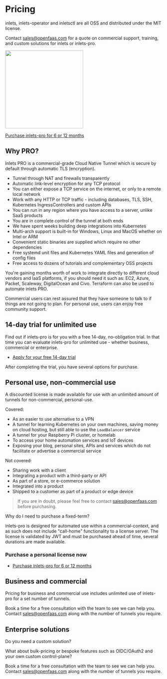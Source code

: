 # Pricing

inlets, inlets-operator and inletsctl are all OSS and distributed under the MIT license.

Contact [sales@openfaas.com](mailto:sales@openfaas.com) for a quote on commercial support, training, and custom solutions for inlets or inlets-pro.

<img src="../images/inlets-pro-purple.png" width="250px">

[Purchase inlets-pro for 6 or 12 months](https://store.openfaas.com/collections/software-licenses)

## Why PRO?

Inlets PRO is a commercial-grade Cloud Native Tunnel which is secure by default through automatic TLS (encryption).

* Tunnel through NAT and firewalls transparently
* Automatic link-level encryption for any TCP protocol
* You can either expose a TCP service on the internet, or only to a remote local network 
* Work with any HTTP or TCP traffic - including databases, TLS, SSH, Kubernetes IngressControllers and custom APIs
* You can run in any region where you have access to a server, unlike SaaS products
* You are in complete control of the tunnel at both ends
* We have spent weeks building deep integrations into Kubernetes
* Multi-arch support is built-in for Windows, Linux and MacOS whether on Intel or ARM
* Convenient static binaries are supplied which require no other dependencies
* Free systemd unit files and Kubernetes YAML files and generation of config files
* Free access to dozens of tutorials and complementary OSS projects

You're gaining months worth of work to integrate directly to different cloud vendors and IaaS platforms, if you should need it such as: EC2, Azure, Packet, Scaleway, DigitalOcean and Civo. Terraform can also be used to automate inlets PRO.

Commercial users can rest assured that they have someone to talk to if things are not going to plan. For personal use, users can enjoy free community support.

## 14-day trial for unlimited use

Find out if inlets-pro is for you with a free 14-day, no-obligation trial. In that time you can evaluate inlets-pro for unlimited use - whether business, commercial or enterprise.

* [Apply for your free 14-day trial](https://docs.google.com/forms/d/e/1FAIpQLScfNQr1o_Ctu_6vbMoTJ0xwZKZ3Hszu9C-8GJGWw1Fnebzz-g/viewform)

After completing the trial, you have several options for purchase.

## Personal use, non-commercial use

A discounted license is made available for use with an unlimited amount of tunnels for non-commercial, personal-use.

Covered:

* As an easier to use alternative to a VPN
* A tunnel for learning Kubernetes on your own machines, saving money on cloud hosting, but still able to use the `LoadBalancer` service
* A tunnel for your Raspberry Pi cluster, or homelab
* To access your home automation services and IoT devices
* Exposing your blog, personal sites, APIs and services which do not facilitate or advertise a commercial service

Not covered:

* Sharing work with a client
* Integrating a product with a third-party or API
* As part of a store, or e-commerce solution
* Integrated into a product
* Shipped to a customer as part of a product or edge device

> If you are in doubt, please feel free to contact [sales@openfaas.com](mailto:sales@openfaas.com) before purchasing.

Why do I need to purchase a fixed-term?

inlets-pro is designed for automated use within a commercial-context, and as such does not include "call-home" functionality to a license server. The license is validated by JWT and must be purchased ahead of time, several durations are made available.

### Purchase a personal license now

* [Purchase inlets-pro for 6 or 12 months](https://store.openfaas.com/collections/software-licenses)

## Business and commercial

Pricing for business and commercial use includes unlimited use of inlets-pro for a set number of tunnels.

Book a time for a free consultation with the team to see we can help you. Contact [sales@openfaas.com](mailto:sales@openfaas.com) along with the number of tunnels you require.

## Enterprise solutions

Do you need a custom solution?

What about bulk-pricing or bespoke features such as OIDC/OAuth2 and your own custom control-plane?

Book a time for a free consultation with the team to see we can help you. Contact [sales@openfaas.com](mailto:sales@openfaas.com) along with the number of tunnels you require.
